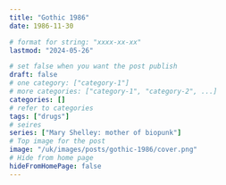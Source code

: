 ```yaml
---
title: "Gothic 1986"
date: 1986-11-30

# format for string: "xxxx-xx-xx"
lastmod: "2024-05-26"

# set false when you want the post publish
draft: false
# one category: ["category-1"]
# more categories: ["category-1", "category-2", ...]
categories: []
# refer to categories
tags: ["drugs"]
# seires
series: ["Mary Shelley: mother of biopunk"]
# Top image for the post
image: "/uk/images/posts/gothic-1986/cover.png"
# Hide from home page
hideFromHomePage: false
---
```


<!--more-->